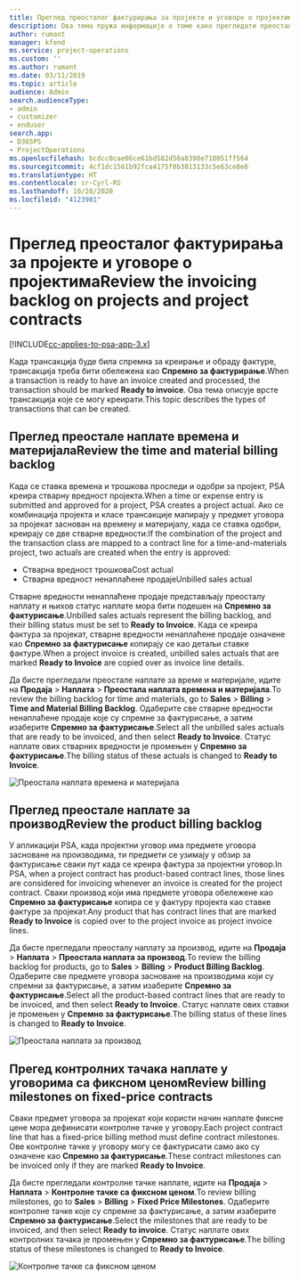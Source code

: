 ```yaml
---
title: Преглед преосталог фактурирања за пројекте и уговоре о пројектима
description: Ова тема пружа информације о томе како прегледати преостало време, трошкове и производе и како их означити као спремне за фактурирање.
author: rumant
manager: kfend
ms.service: project-operations
ms.custom: ''
ms.author: rumant
ms.date: 03/11/2019
ms.topic: article
audience: Admin
search.audienceType:
- admin
- customizer
- enduser
search.app:
- D365PS
- ProjectOperations
ms.openlocfilehash: bcdcc0cae06ce61bd582d56a8398e718051ff564
ms.sourcegitcommit: 4cf1dc1561b92fca4175f0b3813133c5e63ce8e6
ms.translationtype: HT
ms.contentlocale: sr-Cyrl-RS
ms.lasthandoff: 10/28/2020
ms.locfileid: "4123981"
---
```

# <a name="review-the-invoicing-backlog-on-projects-and-project-contracts"></a><span data-ttu-id="2ddb7-103">Преглед преосталог фактурирања за пројекте и уговоре о пројектима</span><span class="sxs-lookup"><span data-stu-id="2ddb7-103">Review the invoicing backlog on projects and project contracts</span></span>

[!INCLUDE[cc-applies-to-psa-app-3.x](../includes/cc-applies-to-psa-app-3x.md)]

<span data-ttu-id="2ddb7-104">Када трансакција буде била спремна за креирање и обраду фактуре, трансакција треба бити обележена као **Спремно за фактурирање**.</span><span class="sxs-lookup"><span data-stu-id="2ddb7-104">When a transaction is ready to have an invoice created and processed, the transaction should be marked **Ready to invoice**.</span></span> <span data-ttu-id="2ddb7-105">Ова тема описује врсте трансакција које се могу креирати.</span><span class="sxs-lookup"><span data-stu-id="2ddb7-105">This topic describes the types of transactions that can be created.</span></span>

## <a name="review-the-time-and-material-billing-backlog"></a><span data-ttu-id="2ddb7-106">Преглед преостале наплате времена и материјала</span><span class="sxs-lookup"><span data-stu-id="2ddb7-106">Review the time and material billing backlog</span></span>

<span data-ttu-id="2ddb7-107">Када се ставка времена и трошкова проследи и одобри за пројект, PSA креира стварну вредност пројекта.</span><span class="sxs-lookup"><span data-stu-id="2ddb7-107">When a time or expense entry is submitted and approved for a project, PSA creates a project actual.</span></span> <span data-ttu-id="2ddb7-108">Ако се комбинација пројекта и класе трансакције мапирају у предмет уговора за пројекат заснован на времену и материјалу, када се ставка одобри, креирају се две стварне вредности:</span><span class="sxs-lookup"><span data-stu-id="2ddb7-108">If the combination of the project and the transaction class are mapped to a contract line for a time-and-materials project, two actuals are created when the entry is approved:</span></span>

- <span data-ttu-id="2ddb7-109">Стварна вредност трошкова</span><span class="sxs-lookup"><span data-stu-id="2ddb7-109">Cost actual</span></span> 
- <span data-ttu-id="2ddb7-110">Стварна вредност ненаплаћене продаје</span><span class="sxs-lookup"><span data-stu-id="2ddb7-110">Unbilled sales actual</span></span>

<span data-ttu-id="2ddb7-111">Стварне вредности ненаплаћене продаје представљају преосталу наплату и њихов статус наплате мора бити подешен на **Спремно за фактурисање**.</span><span class="sxs-lookup"><span data-stu-id="2ddb7-111">Unbilled sales actuals represent the billing backlog, and their billing status must be set to **Ready to Invoice**.</span></span> <span data-ttu-id="2ddb7-112">Када се креира фактура за пројекат, стварне вредности ненаплаћене продаје означене као **Спремно за фактурисање** копирају се као детаљи ставке фактуре.</span><span class="sxs-lookup"><span data-stu-id="2ddb7-112">When a project invoice is created, unbilled sales actuals that are marked **Ready to Invoice** are copied over as invoice line details.</span></span>

<span data-ttu-id="2ddb7-113">Да бисте прегледали преостале наплате за време и материјале, идите на **Продаја** \> **Наплата** \> **Преостала наплата времена и материјала**.</span><span class="sxs-lookup"><span data-stu-id="2ddb7-113">To review the billing backlog for time and materials, go to **Sales** \> **Billing** \> **Time and Material Billing Backlog**.</span></span> <span data-ttu-id="2ddb7-114">Одаберите све стварне вредности ненаплаћене продаје које су спремне за фактурисање, а затим изаберите **Спремно за фактурисање**.</span><span class="sxs-lookup"><span data-stu-id="2ddb7-114">Select all the unbilled sales actuals that are ready to be invoiced, and then select **Ready to Invoice**.</span></span> <span data-ttu-id="2ddb7-115">Статус наплате ових стварних вредности је промењен у **Спремно за фактурисање**.</span><span class="sxs-lookup"><span data-stu-id="2ddb7-115">The billing status of these actuals is changed to **Ready to Invoice**.</span></span>

![Преостала наплата времена и материјала](media/TMBacklog.png)

## <a name="review-the-product-billing-backlog"></a><span data-ttu-id="2ddb7-117">Преглед преостале наплате за производ</span><span class="sxs-lookup"><span data-stu-id="2ddb7-117">Review the product billing backlog</span></span>

<span data-ttu-id="2ddb7-118">У апликацији PSA, када пројектни уговор има предмете уговора засноване на производима, ти предмети се узимају у обзир за фактурисање сваки пут када се креира фактура за пројектни уговор.</span><span class="sxs-lookup"><span data-stu-id="2ddb7-118">In PSA, when a project contract has product-based contract lines, those lines are considered for invoicing whenever an invoice is created for the project contract.</span></span> <span data-ttu-id="2ddb7-119">Сваки производ који има предмете уговора обележене као **Спремно за фактурисање** копира се у фактуру пројекта као ставке фактуре за пројекат.</span><span class="sxs-lookup"><span data-stu-id="2ddb7-119">Any product that has contract lines that are marked **Ready to Invoice** is copied over to the project invoice as project invoice lines.</span></span>

<span data-ttu-id="2ddb7-120">Да бисте прегледали преосталу наплату за производ, идите на **Продаја** \> **Наплата** \> **Преостала наплата за производ**.</span><span class="sxs-lookup"><span data-stu-id="2ddb7-120">To review the billing backlog for products, go to **Sales** \> **Billing** \> **Product Billing Backlog**.</span></span> <span data-ttu-id="2ddb7-121">Одаберите све предмете уговора засноване на производима који су спремни за фактурисање, а затим изаберите **Спремно за фактурисање**.</span><span class="sxs-lookup"><span data-stu-id="2ddb7-121">Select all the product-based contract lines that are ready to be invoiced, and then select **Ready to Invoice**.</span></span> <span data-ttu-id="2ddb7-122">Статус наплате ових ставки је промењен у **Спремно за фактурисање**.</span><span class="sxs-lookup"><span data-stu-id="2ddb7-122">The billing status of these lines is changed to **Ready to Invoice**.</span></span>

![Преостала наплата за производ](media/ProductBacklog.png)

## <a name="review-billing-milestones-on-fixed-price-contracts"></a><span data-ttu-id="2ddb7-124">Прегед контролних тачака наплате у уговорима са фиксном ценом</span><span class="sxs-lookup"><span data-stu-id="2ddb7-124">Review billing milestones on fixed-price contracts</span></span>

<span data-ttu-id="2ddb7-125">Сваки предмет уговора за пројекат који користи начин наплате фиксне цене мора дефинисати контролне тачке у уговору.</span><span class="sxs-lookup"><span data-stu-id="2ddb7-125">Each project contract line that has a fixed-price billing method must define contract milestones.</span></span> <span data-ttu-id="2ddb7-126">Ове контролне тачке у уговору могу се фактурисати само ако су означене као **Спремно за фактурисање**.</span><span class="sxs-lookup"><span data-stu-id="2ddb7-126">These contract milestones can be invoiced only if they are marked **Ready to Invoice**.</span></span> 

<span data-ttu-id="2ddb7-127">Да бисте прегледали контролне тачке наплате, идите на **Продаја** \> **Наплата** \> **Контролне тачке са фиксном ценом**.</span><span class="sxs-lookup"><span data-stu-id="2ddb7-127">To review billing milestones, go to **Sales** \> **Billing** \> **Fixed Price Milestones**.</span></span> <span data-ttu-id="2ddb7-128">Одаберите контролне тачке које су спремне за фактурисање, а затим изаберите **Спремно за фактурисање**.</span><span class="sxs-lookup"><span data-stu-id="2ddb7-128">Select the milestones that are ready to be invoiced, and then select **Ready to invoice**.</span></span> <span data-ttu-id="2ddb7-129">Статус наплате ових контролних тачака је промењен у **Спремно за фактурисање**.</span><span class="sxs-lookup"><span data-stu-id="2ddb7-129">The billing status of these milestones is changed to **Ready to Invoice**.</span></span>

![Контролне тачке са фиксном ценом](media/FPBacklog.png)
